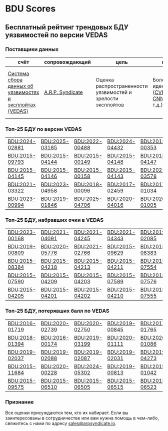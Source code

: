 
# BDU Scores
## Бесплатный рейтинг трендовых БДУ уязвимостей по версии VEDAS

### Поставщики данных
| счёт | cопровождающий | цель | покрытие | определение | частота |
| ----- | ---------- | ------- | -------- | ----------- | --------- |
| [Система сбора данных об уязвимостях и эксплойтах (VEDAS)](https://vedas.arpsyndicate.io) | [A.R.P. Syndicate](https://www.arpsyndicate.io) | Оценка распространенности уязвимостей и зрелости эксплойтов | Более 150 идентификаторов ([CVE](https://github.com/ARPSyndicate/cve-scores), [EUVD](https://github.com/ARPSyndicate/euvd-scores), [CNNVD](https://github.com/ARPSyndicate/cnnvd-scores), [BDU](https://github.com/ARPSyndicate/bdu-scores) и т.д.) | Аналитические данные с открытым исходным кодом (OSINT), полученные от [Exploit Observer](https://www.exploit.observer) | 12-16 часов |



<h3>Топ-25 БДУ по версии VEDAS</h3>

<table>
  <tr>
    <td><a href='https://vedas.arpsyndicate.io/?vuln=BDU:2024-02881'>BDU:2024-02881</a></td>
    <td><a href='https://vedas.arpsyndicate.io/?vuln=BDU:2025-03185'>BDU:2025-03185</a></td>
    <td><a href='https://vedas.arpsyndicate.io/?vuln=BDU:2022-00488'>BDU:2022-00488</a></td>
    <td><a href='https://vedas.arpsyndicate.io/?vuln=BDU:2024-04432'>BDU:2024-04432</a></td>
    <td><a href='https://vedas.arpsyndicate.io/?vuln=BDU:2015-00353'>BDU:2015-00353</a></td>
  </tr>
  <tr>
    <td><a href='https://vedas.arpsyndicate.io/?vuln=BDU:2015-09793'>BDU:2015-09793</a></td>
    <td><a href='https://vedas.arpsyndicate.io/?vuln=BDU:2015-04144'>BDU:2015-04144</a></td>
    <td><a href='https://vedas.arpsyndicate.io/?vuln=BDU:2015-00149'>BDU:2015-00149</a></td>
    <td><a href='https://vedas.arpsyndicate.io/?vuln=BDU:2015-04148'>BDU:2015-04148</a></td>
    <td><a href='https://vedas.arpsyndicate.io/?vuln=BDU:2015-04147'>BDU:2015-04147</a></td>
  </tr>
  <tr>
    <td><a href='https://vedas.arpsyndicate.io/?vuln=BDU:2015-04145'>BDU:2015-04145</a></td>
    <td><a href='https://vedas.arpsyndicate.io/?vuln=BDU:2015-04146'>BDU:2015-04146</a></td>
    <td><a href='https://vedas.arpsyndicate.io/?vuln=BDU:2015-00158'>BDU:2015-00158</a></td>
    <td><a href='https://vedas.arpsyndicate.io/?vuln=BDU:2015-04143'>BDU:2015-04143</a></td>
    <td><a href='https://vedas.arpsyndicate.io/?vuln=BDU:2021-03578'>BDU:2021-03578</a></td>
  </tr>
  <tr>
    <td><a href='https://vedas.arpsyndicate.io/?vuln=BDU:2021-03322'>BDU:2021-03322</a></td>
    <td><a href='https://vedas.arpsyndicate.io/?vuln=BDU:2023-04958'>BDU:2023-04958</a></td>
    <td><a href='https://vedas.arpsyndicate.io/?vuln=BDU:2018-00096'>BDU:2018-00096</a></td>
    <td><a href='https://vedas.arpsyndicate.io/?vuln=BDU:2017-02459'>BDU:2017-02459</a></td>
    <td><a href='https://vedas.arpsyndicate.io/?vuln=BDU:2017-01034'>BDU:2017-01034</a></td>
  </tr>
  <tr>
    <td><a href='https://vedas.arpsyndicate.io/?vuln=BDU:2023-00994'>BDU:2023-00994</a></td>
    <td><a href='https://vedas.arpsyndicate.io/?vuln=BDU:2019-01846'>BDU:2019-01846</a></td>
    <td><a href='https://vedas.arpsyndicate.io/?vuln=BDU:2025-04706'>BDU:2025-04706</a></td>
    <td><a href='https://vedas.arpsyndicate.io/?vuln=BDU:2020-04016'>BDU:2020-04016</a></td>
    <td><a href='https://vedas.arpsyndicate.io/?vuln=BDU:2020-01005'>BDU:2020-01005</a></td>
  </tr>
</table>


<h3>Топ-25 БДУ, набравших очки в VEDAS</h3>

<table>
  <tr>
    <td><a href='https://vedas.arpsyndicate.io/?vuln=BDU:2023-00168'>BDU:2023-00168</a></td>
    <td><a href='https://vedas.arpsyndicate.io/?vuln=BDU:2021-04091'>BDU:2021-04091</a></td>
    <td><a href='https://vedas.arpsyndicate.io/?vuln=BDU:2021-04245'>BDU:2021-04245</a></td>
    <td><a href='https://vedas.arpsyndicate.io/?vuln=BDU:2021-04343'>BDU:2021-04343</a></td>
    <td><a href='https://vedas.arpsyndicate.io/?vuln=BDU:2019-02085'>BDU:2019-02085</a></td>
  </tr>
  <tr>
    <td><a href='https://vedas.arpsyndicate.io/?vuln=BDU:2019-00809'>BDU:2019-00809</a></td>
    <td><a href='https://vedas.arpsyndicate.io/?vuln=BDU:2020-05776'>BDU:2020-05776</a></td>
    <td><a href='https://vedas.arpsyndicate.io/?vuln=BDU:2021-02766'>BDU:2021-02766</a></td>
    <td><a href='https://vedas.arpsyndicate.io/?vuln=BDU:2015-09629'>BDU:2015-09629</a></td>
    <td><a href='https://vedas.arpsyndicate.io/?vuln=BDU:2015-08383'>BDU:2015-08383</a></td>
  </tr>
  <tr>
    <td><a href='https://vedas.arpsyndicate.io/?vuln=BDU:2015-08384'>BDU:2015-08384</a></td>
    <td><a href='https://vedas.arpsyndicate.io/?vuln=BDU:2015-04218'>BDU:2015-04218</a></td>
    <td><a href='https://vedas.arpsyndicate.io/?vuln=BDU:2015-04213'>BDU:2015-04213</a></td>
    <td><a href='https://vedas.arpsyndicate.io/?vuln=BDU:2015-04211'>BDU:2015-04211</a></td>
    <td><a href='https://vedas.arpsyndicate.io/?vuln=BDU:2015-07554'>BDU:2015-07554</a></td>
  </tr>
  <tr>
    <td><a href='https://vedas.arpsyndicate.io/?vuln=BDU:2015-07590'>BDU:2015-07590</a></td>
    <td><a href='https://vedas.arpsyndicate.io/?vuln=BDU:2015-04209'>BDU:2015-04209</a></td>
    <td><a href='https://vedas.arpsyndicate.io/?vuln=BDU:2015-04203'>BDU:2015-04203</a></td>
    <td><a href='https://vedas.arpsyndicate.io/?vuln=BDU:2015-07589'>BDU:2015-07589</a></td>
    <td><a href='https://vedas.arpsyndicate.io/?vuln=BDU:2015-07576'>BDU:2015-07576</a></td>
  </tr>
  <tr>
    <td><a href='https://vedas.arpsyndicate.io/?vuln=BDU:2015-04205'>BDU:2015-04205</a></td>
    <td><a href='https://vedas.arpsyndicate.io/?vuln=BDU:2015-04201'>BDU:2015-04201</a></td>
    <td><a href='https://vedas.arpsyndicate.io/?vuln=BDU:2015-04202'>BDU:2015-04202</a></td>
    <td><a href='https://vedas.arpsyndicate.io/?vuln=BDU:2015-04210'>BDU:2015-04210</a></td>
    <td><a href='https://vedas.arpsyndicate.io/?vuln=BDU:2015-07555'>BDU:2015-07555</a></td>
  </tr>
</table>


<h3>Топ-25 БДУ, потерявших балл по VEDAS</h3>

<table>
  <tr>
    <td><a href='https://vedas.arpsyndicate.io/?vuln=BDU:2016-01719'>BDU:2016-01719</a></td>
    <td><a href='https://vedas.arpsyndicate.io/?vuln=BDU:2020-02739'>BDU:2020-02739</a></td>
    <td><a href='https://vedas.arpsyndicate.io/?vuln=BDU:2020-02750'>BDU:2020-02750</a></td>
    <td><a href='https://vedas.arpsyndicate.io/?vuln=BDU:2019-00845'>BDU:2019-00845</a></td>
    <td><a href='https://vedas.arpsyndicate.io/?vuln=BDU:2017-01765'>BDU:2017-01765</a></td>
  </tr>
  <tr>
    <td><a href='https://vedas.arpsyndicate.io/?vuln=BDU:2018-01394'>BDU:2018-01394</a></td>
    <td><a href='https://vedas.arpsyndicate.io/?vuln=BDU:2016-00174'>BDU:2016-00174</a></td>
    <td><a href='https://vedas.arpsyndicate.io/?vuln=BDU:2019-03199'>BDU:2019-03199</a></td>
    <td><a href='https://vedas.arpsyndicate.io/?vuln=BDU:2020-01111'>BDU:2020-01111</a></td>
    <td><a href='https://vedas.arpsyndicate.io/?vuln=BDU:2020-01086'>BDU:2020-01086</a></td>
  </tr>
  <tr>
    <td><a href='https://vedas.arpsyndicate.io/?vuln=BDU:2019-02037'>BDU:2019-02037</a></td>
    <td><a href='https://vedas.arpsyndicate.io/?vuln=BDU:2019-02088'>BDU:2019-02088</a></td>
    <td><a href='https://vedas.arpsyndicate.io/?vuln=BDU:2019-02087'>BDU:2019-02087</a></td>
    <td><a href='https://vedas.arpsyndicate.io/?vuln=BDU:2019-02031'>BDU:2019-02031</a></td>
    <td><a href='https://vedas.arpsyndicate.io/?vuln=BDU:2019-04273'>BDU:2019-04273</a></td>
  </tr>
  <tr>
    <td><a href='https://vedas.arpsyndicate.io/?vuln=BDU:2015-11684'>BDU:2015-11684</a></td>
    <td><a href='https://vedas.arpsyndicate.io/?vuln=BDU:2020-00228'>BDU:2020-00228</a></td>
    <td><a href='https://vedas.arpsyndicate.io/?vuln=BDU:2024-05302'>BDU:2024-05302</a></td>
    <td><a href='https://vedas.arpsyndicate.io/?vuln=BDU:2019-00813'>BDU:2019-00813</a></td>
    <td><a href='https://vedas.arpsyndicate.io/?vuln=BDU:2019-01042'>BDU:2019-01042</a></td>
  </tr>
  <tr>
    <td><a href='https://vedas.arpsyndicate.io/?vuln=BDU:2015-09575'>BDU:2015-09575</a></td>
    <td><a href='https://vedas.arpsyndicate.io/?vuln=BDU:2015-06510'>BDU:2015-06510</a></td>
    <td><a href='https://vedas.arpsyndicate.io/?vuln=BDU:2015-06505'>BDU:2015-06505</a></td>
    <td><a href='https://vedas.arpsyndicate.io/?vuln=BDU:2015-06515'>BDU:2015-06515</a></td>
    <td><a href='https://vedas.arpsyndicate.io/?vuln=BDU:2015-06523'>BDU:2015-06523</a></td>
  </tr>
</table>


### Признание
Все оценки присуждаются тем, кто их набирает.
Если вы заинтересованы в сотрудничестве или вам нужна помощь в чем-либо, свяжитесь с нами по адресу [sales@arpsyndicate.io](mailto:sales@arpsyndicate.io).

